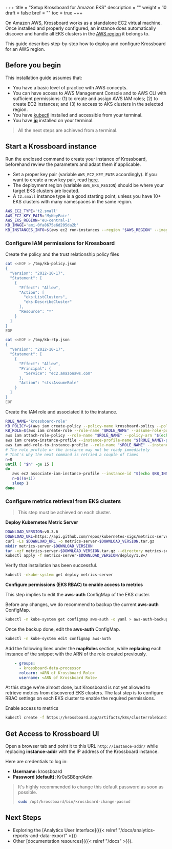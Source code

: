 +++
title = "Setup Krossboard for Amazon EKS"
description = ""
weight = 10
draft = false
bref = ""
toc = true 
+++

On Amazon AWS, Krossboard works as a standalone EC2 virtual machine. 
Once installed and properly configured, an instance does automatically discover and handle all EKS clusters in the [AWS region](https://docs.aws.amazon.com/en_us/AWSEC2/latest/UserGuide/using-regions-availability-zones.html) it belongs to. 

This guide describes step-by-step how to deploy and configure Krossboard for an AWS region. 

## Before you begin
This installation guide assumes that:

* You have a basic level of practice with AWS concepts.
* You can have access to AWS Management Console and to AWS CLI with sufficient permissions: (1) to create and assign AWS IAM roles; (2) to create EC2 instances; and (3) to access to AKS clusters in the selected region.
* You have [kubectl](https://kubernetes.io/fr/docs/tasks/tools/install-kubectl/) installed and accessible from your terminal.
* You have **[jq](https://stedolan.github.io/jq/)** installed on your terminal. 

> All the next steps are achieved from a terminal.

## Start a Krossboard instance
Run the enclosed command to create your instance of Krossboard, beforehand review the parameters and adapt them if applicable.
  * Set a proper key pair (variable `AWS_EC2_KEY_PAIR` accordingly). If you want to create a new key pair, read [here](https://docs.aws.amazon.com/cli/latest/userguide/cli-services-ec2-keypairs.html).
  * The deployment region (variable `AWS_EKS_REGION`) should be where your target EKS clusters are located.
  * A `t2.small` instance type is a good starting point, unless you have 10+ EKS clusters with many namespaces in the same region.

```sh
AWS_EC2_TYPE='t2.small'
AWS_EC2_KEY_PAIR='MyKeyPair'
AWS_EKS_REGION='eu-central-1'
KB_IMAGE='ami-0fa8675e6d205da2b'
KB_INSTANCES_INFO=$(aws ec2 run-instances --region "$AWS_REGION" --image-id "$KB_IMAGE" --instance-type "$AWS_EC2_TYPE" --key-name "$AWS_EC2_KEY_PAIR" --count 1)
```

### Configure IAM permissions for Krossboard

Create the policy and the trust relationship policy files

```bash
cat <<EOF > /tmp/kb-policy.json
{
  "Version": "2012-10-17",
  "Statement": [
    {
      "Effect": "Allow",
      "Action": [
        "eks:ListClusters",
        "eks:DescribeCluster"
      ],
      "Resource": "*"
    }
  ]
}
EOF

cat <<EOF > /tmp/kb-rtp.json
{
  "Version": "2012-10-17",
  "Statement": [
    {
      "Effect": "Allow",
      "Principal": {
        "Service": "ec2.amazonaws.com"
      },
      "Action": "sts:AssumeRole"
    }
  ]
}
EOF
```

Create the IAM role and associated it to the instance.

```bash
ROLE_NAME='krossboard-role'
KB_POLICY=$(aws iam create-policy --policy-name krossboard-policy --policy-document file:///tmp/kb-policy.json)
KB_ROLE=$(aws iam create-role --role-name "$ROLE_NAME" --assume-role-policy-document file:///tmp/kb-rtp.json)
aws iam attach-role-policy --role-name "$ROLE_NAME" --policy-arn "$(echo $KB_POLICY | jq -r '.Policy.Arn')"
aws iam create-instance-profile --instance-profile-name "${ROLE_NAME}-profile"
aws iam add-role-to-instance-profile --role-name "$ROLE_NAME" --instance-profile-name "${ROLE_NAME}-profile"
# The role profile or the instance may not be ready immediately
# That's why the next command is retried a couple of times
n=0
until [ "$n" -ge 15 ]
do
   aws ec2 associate-iam-instance-profile --instance-id "$(echo $KB_INSTANCES_INFO | jq -r '.Instances[0].InstanceId')" --iam-instance-profile Name="${ROLE_NAME}-profile" && break
   n=$((n+1)) 
   sleep 1
done
```

### Configure metrics retrieval from EKS clusters
> This step must be achieved on each cluster.

**Deploy Kubernetes Metric Server**

```bash
DOWNLOAD_VERSION=v0.3.6
DOWNLOAD_URL=https://api.github.com/repos/kubernetes-sigs/metrics-server/tarball/${DOWNLOAD_VERSION}
curl -Ls $DOWNLOAD_URL -o metrics-server-$DOWNLOAD_VERSION.tar.gz
mkdir metrics-server-$DOWNLOAD_VERSION
tar -xzf metrics-server-$DOWNLOAD_VERSION.tar.gz --directory metrics-server-$DOWNLOAD_VERSION --strip-components 1
kubectl apply -f metrics-server-$DOWNLOAD_VERSION/deploy/1.8+/
```

Verify that installation has been successful.

```bash
kubectl -nkube-system get deploy metrics-server
```

**Configure permissions (EKS RBAC) to enable access to metrics**

This step implies to edit the **aws-auth** ConfigMap of the EKS cluster.

Before any changes, we do recommend to backup the current **aws-auth** ConfigMap.

```bash
kubectl -n kube-system get configmap aws-auth -o yaml > aws-auth-backup-$(date +%F).yaml
```

Once the backup done, edit the **aws-auth** ConfigMap.

```bash
kubectl -n kube-system edit configmap aws-auth
```

Add the following lines under the **mapRoles** section, while **replacing** each instance of the snippet **<ARN of Krossboard Role>** with the ARN of the role created previously.

```yaml
    - groups:
      - krossboard-data-processor
      rolearn: <ARN of Krossboard Role>
      username: <ARN of Krossboard Role>
```

At this stage we're almost done, but Krossboard is not yet allowed to retrieve metrics from discovered EKS clusters. The last step is to configure RBAC settings on each EKS cluster to enable the required permissions.

Enable access to metrics

```bash
kubectl create -f https://krossboard.app/artifacts/k8s/clusterrolebinding-eks.yml
```

## Get Access to Krossboard UI
Open a browser tab and point it to this URL `http://instance-addr/` while replacing **instance-addr** with the IP address of the Krossboard instance.

Here are credentials to log in:

* **Username:** krossboard
* **Password (default):** Kr0sSB8qrdAdm

> It's highly recommended to change this default password as soon as possible. 
> ```bash
> sudo /opt/krossboard/bin/krossboard-change-passwd
> ```

## Next Steps
* Exploring the [Analytics User Interface]({{< relref "/docs/analytics-reports-and-data-export" >}})
* Other [documentation resources]({{< relref "/docs" >}}).